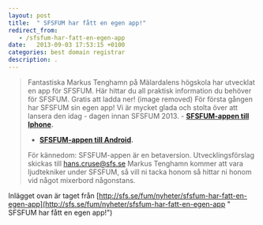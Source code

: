 ```yaml
---
layout: post
title:  " SFSFUM har fått en egen app!"
redirect_from:
   - /sfsfum-har-fatt-en-egen-app
date:   2013-09-03 17:53:15 +0100
categories: best domain registrar
description: .
---
```


> Fantastiska Markus Tenghamn på Mälardalens högskola har utvecklat en app för SFSFUM. Här hittar du all praktisk information du behöver för SFSFUM. Gratis att ladda ner! (image removed) För första gången har SFSFUM sin egen app! Vi är mycket glada och stolta över att lansera den idag - dagen innan SFSFUM 2013. - **[SFSFUM-appen till Iphone](https://itunes.apple.com/app/sfsfum/id629640005).**
> - **[SFSFUM-appen till Android](https://play.google.com/store/apps/details?id=markustenghamn.sfsfum).**
>  
>  För kännedom: SFSFUM-appen är en betaversion. Utvecklingsförslag skickas till [hans.cruse@sfs.se](mailto:hans.cruse@sfs.se) Markus Tenghamn kommer att vara ljudtekniker under SFSFUM, så vill ni tacka honom så hittar ni honom vid något mixerbord någonstans.

 Inlägget ovan är taget från [http://sfs.se/fum/nyheter/sfsfum-har-fatt-en-egen-app](http://sfs.se/fum/nyheter/sfsfum-har-fatt-en-egen-app " SFSFUM har fått en egen app!")